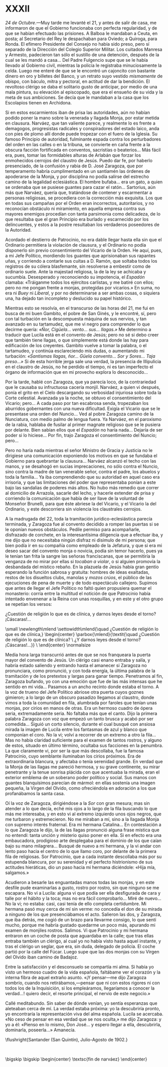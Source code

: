 # XXXII

*24 de Octubre*.—Muy tarde me levanté el 21, y antes de salir de casa, me
informaron de que el Gobierno funcionaba con perfecta regularidad, y de que se
habían efectuado las prisiones. A Balboa le mandaban a Ceuta, en posta; al
Secretario del Rey le despachaban para Oviedo; a Quiroga, para Ronda. El
efímero Presidente del Consejo no había sido preso, pero sí separado de la
Dirección del Colegio Superior Militar. Los cuitados Manresa y Armesto,
padecieron tan sólo el sustillo de una detención, después de la cual se les
mandó a casa… Del Padre Fulgencio supe que se le había llevado al Gobierno
civil, mientras la policía le registraba minuciosamente la celda. Luego me
enteré de que se le encontró un cajoncito con bastante dinero en oro y billetes
del Banco, y un retrato suyo vestido *mismamente* de obispo, con báculo, mitra
y pectoral, en actitud de dar la bendición. El revoltoso clérigo se daba el
solitario gusto de anticipar, por medio de una mala pintura, su elevación al
episcopado, que era el ensueño de su vida y la meta de sus ambiciones. Se decía
que le mandaban a la casa que los Escolapios tienen en Archidona.

Si en estos escarmientos iban de prisa las autoridades, aún no habían podido
poner la mano sobre la venerada y llagada Monja, por estar metida en clausura.
Narváez, que tan valiente parece, y realmente lo es frente a demagogos,
progresistas radicales y conspiradores del estado laico, anda con pies de plomo
allí donde puede tropezar con el fuero de la Iglesia. Su famoso Principio de
autoridad, fulminante espada contra los perturbadores del orden en las calles
o en la tribuna, se convierte en caña frente a la obscura facción fortificada
en conventos, sacristías o beaterios… Más fácil era, pues, tomar las
formidables alturas de Arlabán que forzar los enmohecidos cerrojos del claustro
de Jesús. Puedo dar fe, por haberlo presenciado, de la confusión y rabia de D.
José Zaragoza, que por temperamento habría cumplimentado en un santiamén las
órdenes de apoderarse de la Monja, y por disciplina no podía salirse del
estrecho camino de la legalidad eclesiástica. El hombre bufaba… era un gato,
a quien se ordenaba que se pusiese guantes para cazar el ratón… Sartorius,
aún más que Narváez, quería que, tratándose de contener y escarmentar
a personas religiosas, se procediera con la corrección más exquisita. Los que
en todas sus campañas por el Orden eran incorrectos, autoritarios, y no
reconocían obstáculo ni miramiento, en aquella empresa contra sus mayores
enemigos procedían con tanta parsimonia como delicadeza, de lo que resultaba
que el gran Principio era burlado y escarnecido por los delincuentes, y estos
a la postre resultaban los verdaderos poseedores de la Autoridad.

Acordado el destierro de Patrocinio, no era dable llegar hasta ella sin que el
Ordinario permitiera la violación de clausura, y el Ordinario no podía
disponerlo sin previo consentimiento del Vicario de la Orden. He aquí, pues,
a mi Jefe Político, mordiendo los guantes que aprisionaban sus rapantes uñas,
y corriendo a contarle sus cuitas a D. Ramón, que soltaba todos los registros
de su cólera blasfemante, sin resolverse a embestir como de ordinario suele.
Ante la majestad religiosa, la de la ley se achicaba y sucumbía. Desesperado
y reconociendo su impotencia, el *Espadón* clamaba: «Tráiganme todos los
ejércitos carlistas, y me batiré con ellos; pero no me pongan frente a monjas,
protegidas por vicarios.» En suma, no era ni *Buey* ni *Liberal*, y por no
determinarse a ser ambas cosas, o siquiera una, ha dejado tan incompleto
y deslucido su papel histórico.

Mientras esto se resolvía, en el transcurso de las horas del 21, me fui en
busca de mi buen Gambito, el pobre de San Ginés, y le encontré, sí, pero con
tal turbación en la descompuesta máquina de sus nervios, y tan avanzado en su
tartamudez, que me vi negro para comprender lo que decirme quería: *«Ñor,
Cigüela… vento… sus… llagas.»* Me determino a traducir que Lucila está en
el convento de Jesús; pero no sé si debo creer que también tiene llagas, o que
simplemente está donde las hay para edificación de los creyentes. Gambito
vuelve a tomar la palabra, o el tartamudeo, y continúa esclareciendo mis dudas,
o aumentando mi turbación: *«Santismas llagas, ñor… Güela convento… Sor
y Sores… Taja preso…»* Si de esta horrible jerga sale una verdad, la
presencia de Illipulicia en el claustro de Jesús, no he perdido el tiempo, ni
es tan imperfecto el órgano de información que en mi provecho explora lo
desconocido…

Por la tarde, hablé con Zaragoza, que ya parecía loco, de la contrariedad que
le causaba su infructuosa cacería monjil. Narváez, a quien vi después, ponía el
grito en el Cielo descargando su verbosidad injuriosa sobre toda la Corte
celestial. Avanzada ya la noche, se obtuvo el consentimiento del Vicario;
pero… A cada paso por tan escabrosa senda, tropezaban los aburridos
gobernantes con una nueva dificultad. Exigía el Vicario que se le presentase
una orden del Nuncio… Ved al pobre Zaragoza camino de la Nunciatura, con
medio palmo de lengua fuera. Ya Narváez, en el paroxismo de la rabia, hablaba
de fusilar al primer magnate religioso que se le pusiera por delante. Bien
sabían ellos que el *Espadón* no haría nada… Dejaría de ser poder si lo
hiciese… Por fin, trajo Zaragoza el consentimiento del Nuncio; pero…

Pero no haría nada mientras el señor Ministro de Gracia y Justicia no le
dirigiese una comunicación exponiendo los motivos en que se fundaba el Gobierno
para quebrantar la clausura… Narváez alcanzó el techo con las manos, y se
desahogó en sucias imprecaciones, no sólo contra el Nuncio, sino contra la
madre de tan venerable señor, contra el padre, los abuelos y toda la familia…
Ya iba comprendiendo que su autoridad en aquel caso era irrisoria, y que las
limitaciones del poder que representaba ponían a este bajo las sandalias de
poderes más altos. No hubo más remedio que correr al domicilio de Arrazola,
sacarle del lecho, y hacerle extender de prisa y corriendo la comunicación que
había de ser llave de la voluntad de Monseñor Brunelli, para que éste abriese
la del Vicario, y el Vicario la del Ordinario, y este descorriera sin violencia
los claustrales cerrojos.

A la madrugada del 22, toda la tramitación jurídico-eclesiástica parecía
terminada, y Zaragoza fue al convento decidido a romper las puertas si se le
oponían nuevos obstáculos. Pedile permiso para acompañarle, disfrazado de
corchete, en la interesantísima diligencia que a efectuar iba, y me dijo que no
necesitaba ningún disfraz ni disimulo de mi persona; que bien podía ir en su
compañía como empleado de la Jefatura, y que si era mi deseo sacar del convento
monja o novicia, podía sin temor hacerlo, pues ya le tenían tan frita la sangre
las señoras franciscanas, que se permitiría la venganza de no mirar por ellas
si *tocaban a violar*, o si alguien promovía la desbandada del místico rebaño.
En la plazuela de Jesús había gran gentío esperando la función sabrosa
y gratuita: hombres de ideas exaltadas, restos de los disueltos clubs, manolas
y *mozos crúos*, el público de las ejecuciones de pena de muerte y de todo
espectáculo callejero. Supimos que antes de llegar el Jefe Político no faltó
quien propusiera quemar el monasterio: corría entre la multitud el notición de
que Patrocinio había intentado envenenar a la Reina con unas rosquillas, y en
este y el otro grupo se repetían los versos:

¿Cuestión de religión lo que es de clínica, 
y darnos leyes desde el torno? ¡Cáscaras!…

<!--- 
<div> 
  <span style="margin:0 auto; text-indent:0; display:table;font-size:smaller;">
               *   ¿Cuestión de religión lo que es de clínica,*           <br />
               *y darnos leyes desde el torno? ¡Cáscaras!…*             <br />
  </span>
</div> 
-->

\small
\newlength\mlend
\settowidth\mlend{\quad ¿Cuestión de religión lo que es de clínica,}
\begin{center}
\parbox{\mlend}{\textit{\quad ¿Cuestión de religión lo que es de clínica? \\
                        ¿Y darnos leyes desde el torno? ¡Cáscaras!…}}   \\
\end{center}
\normalsize

Media hora larga transcurrió antes de que se nos franqueara la puerta mayor del
convento de Jesús. Un clérigo casi enano entraba y salía, y habría estado
saliendo y entrando hasta el amanecer si Zaragoza no pronunciara, como
pronunció, y con toda energía, la última palabra de la tramitación y de los
pretextos y largas para ganar tiempo. Penetramos al fin, Zaragoza bufando, yo
con una emoción que fue de las más intensas que he sentido en mi vida…
Pasamos a un ancho recinto donde estaba el torno. A la voz de trueno del Jefe
Político abriose otra puerta cuyos goznes gimieron; a lo largo de un obscuro
pasadizo llegamos al claustro, donde vimos a toda la comunidad en fila,
alumbrada por faroles que tenían unas monjas, por cirios en manos de otras. Era
un hermoso cuadro de ópera seria, extremadamente seria. No faltaba más que el
canto. Dijo la primera palabra Zaragoza con voz que empezó un tanto brusca
y acabó por ser comedida… Siguió un corto silencio, durante el cual busqué
con ansiosa mirada la imagen de Lucila entre los fantasmas de azul y blanco que
componían el coro. No la vi; volví a recorrer de un extremo a otro la fila…
Mas no había claridad suficiente para el examen de tantos rostros, y alguno de
estos, situado en último término, ocultaba sus facciones en la penumbra. La que
claramente vi, por ser la que más descollaba, fue la famosa Patrocinio, cuyo
semblante iluminaban los cirios próximos. Era de extraordinaria blancura,
y afectaba o tenía serenidad grande. En verdad que la Monja de las llagas me
pareció hermosa, y su grave continente, su mirar penetrante y la tenue sonrisa
plácida con que acentuaba la mirada, eran el exterior emblema de un soberano
poder político y social. Sus manos con guantes blanquísimos parecían de mármol:
en ellas sostenía una imagen pequeña, la Virgen del Olvido, como ofreciéndola
en adoración a los que profanábamos la santa casa.

Oí la voz de Zaragoza, dirigiéndose a la *Sor* con gran mesura; mas sin atender
a lo que decía, eché mis ojos a lo largo de la fila buscando lo que más me
interesaba, y en esto vi al extremo izquierdo unos ojos negros, que me turbaron
y estremecieron. No me miraban a mí, sino a la llagada Monja con supremo
interés fraternal. Era mi hermana Catalina… En contestación a lo que Zaragoza
le dijo, la de las llagas pronunció alguna frase mística que no entendí: tanta
unción y misterio quiso poner en ella. Si en efecto era una embaucadora,
prodigioso arte desplegaba para el dominio de los que caían bajo su mano
milagrera… Busqué de nuevo a mi hermana, y la vi andar con lento paso hacia
el centro de lo que llamo coro, por delante de la primera fila de religiosas.
Sor Patrocinio, que a cada instante descollaba más por su estupenda blancura,
por su serenidad y el perfecto histrionismo de sus actitudes hieráticas, dio un
paso hacia mi hermana diciéndole: «Hija mía, salgamos.»

Acudieron a besarle las enguantadas manos todas las monjas, y en este desfile
pude examinarlas a gusto, rostro por rostro, sin que ninguno se me escapara. No
vi a Lucila: alguna vi que podía ser ella desfigurada de cara y talle por el
hábito y la toca; mas no era fácil comprobarlo… Miré de nuevo… No la vi; no
estaba: casi, casi tenía de ello completa certidumbre. Mi hermana pasó muy
cerca de mí sin verme: no concedía el don de su mirada a ninguno de los que
presenciábamos el acto. Salieron las dos, y Zaragoza, que iba detrás, me cogió
de un brazo para llevarme consigo, lo que sentí mucho, porque me habría gustado
quedarme un poco más, apurando mi examen de monjiles rostros. Salimos. Vi que
Patrocinio y mi hermana entraron en un coche de posta que aguardaba en la
calle; que tras ellas entraba también un clérigo, al cual yo no había visto
hasta aquel instante, y tras el clérigo un seglar, que era, sin duda, delegado
de policía. El coche partió por la calle del Fúcar. Luego supe que las dos
monjas con su Virgen del Olvido iban camino de Badajoz.

Entre la satisfacción y el desconsuelo se compartía mi alma. Si había yo visto
un hermoso cuadro de la vida española, faltábame ver el corazón y la interna
fibra de aquel extraño asunto. «¡Y pensar—me dijo Zaragoza sombrío, cuando nos
retirábamos,—pensar que ni con estos rigores ni con todos los de la
Inquisición, si los empleáramos, llegaríamos a conocer la verdad…! quiero
decir, el resorte principal, el nervio de este negocio.»

Callé meditabundo. Sin saber de dónde venían, yo sentía esperanzas que
aleteaban cerca de mí. La verdad estaba próxima: yo la descubriría pronto, yo
encontraría la representación viva del alma española. Lucila se acercaba. «No
ceso de pensar en esa verdad que se nos oculta,» me dijo Zaragoza: y yo a él:
«Pienso en lo mismo, Don José… y espero llegar a ella, descubrirla,
dominarla, poseerla…» Amanecía.

<!---
<div style="text-align:right">Santander (San Quintín), Julio-Agosto de 1902.</div>
<p> </p>
-->

\flushright{Santander (San Quintín), Julio-Agosto de 1902.} 

<!---
<div style="text-align:center; font-variant:small-caps;">fin de narváez</div>
-->

<p> </p>

\bigskip
\bigskip
\begin{center}
\textsc{fin de narváez}
\end{center}
